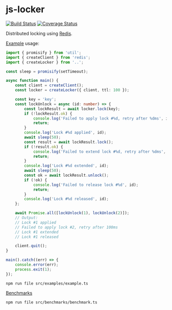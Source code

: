 # js-locker

[![Build Status](https://travis-ci.com/da440dil/js-locker.svg?branch=master)](https://travis-ci.com/da440dil/js-locker)
[![Coverage Status](https://coveralls.io/repos/github/da440dil/js-locker/badge.svg?branch=master)](https://coveralls.io/github/da440dil/js-locker?branch=master)

Distributed locking using [Redis](https://redis.io/).

[Example](./src/examples/example.ts) usage:

```typescript
import { promisify } from 'util';
import { createClient } from 'redis';
import { createLocker } from '..';

const sleep = promisify(setTimeout);

async function main() {
	const client = createClient();
	const locker = createLocker({ client, ttl: 100 });

	const key = 'key';
	const lockUnlock = async (id: number) => {
		const lockResult = await locker.lock(key);
		if (!lockResult.ok) {
			console.log('Failed to apply lock #%d, retry after %dms', id, lockResult.ttl);
			return;
		}
		console.log('Lock #%d applied', id);
		await sleep(50);
		const result = await lockResult.lock();
		if (!result.ok) {
			console.log('Failed to extend lock #%d, retry after %dms', id, result.ttl);
			return;
		}
		console.log('Lock #%d extended', id);
		await sleep(50);
		const ok = await lockResult.unlock();
		if (!ok) {
			console.log('Failed to release lock #%d', id);
			return;
		}
		console.log('Lock #%d released', id);
	};

	await Promise.all([lockUnlock(1), lockUnlock(2)]);
	// Output:
	// Lock #1 applied
	// Failed to apply lock #2, retry after 100ms
	// Lock #1 extended
	// Lock #1 released

	client.quit();
}

main().catch((err) => {
	console.error(err);
	process.exit(1);
});
```

```
npm run file src/examples/example.ts
```

[Benchmarks](./src/benchmarks)
```
npm run file src/benchmarks/benchmark.ts
```
